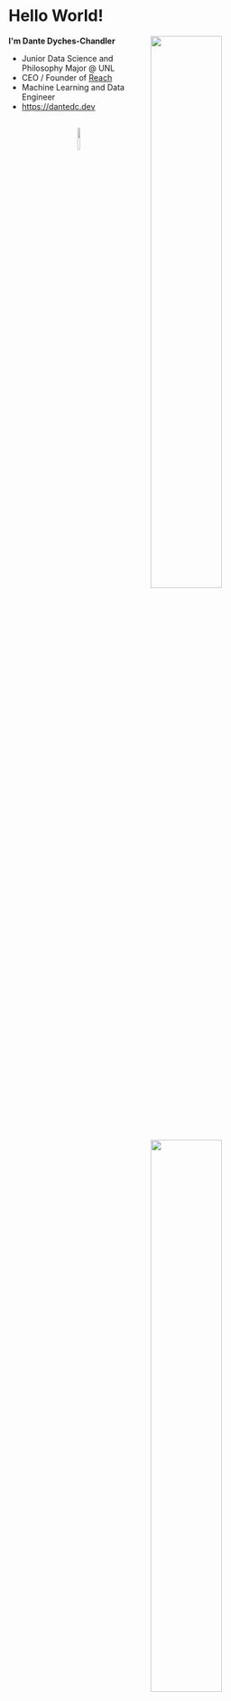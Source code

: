 # Hello World!
[<img align="right" width="50%" src="https://github-readme-stats.vercel.app/api/top-langs/?username=Dante1DC&theme=dark&layout=compact">](https://github.com/Dante1DC/github-readme-stats#gh-dark-mode-only)

[<img align="right" width="50%" src="https://github-readme-stats.vercel.app/api/top-langs/?username=Dante1DC&layout=compact">](https://github.com/Dante1DC/github-readme-stats#gh-light-mode-only)

**I'm Dante Dyches-Chandler**
- Junior Data Science and Philosophy Major @ UNL
- CEO / Founder of [Reach](reachtestprep.org)
- Machine Learning and Data Engineer
- https://dantedc.dev
  
<h2 align="center"><img src="https://media1.giphy.com/media/v1.Y2lkPTc5MGI3NjExczN0Z2NkZWpxbjRvdDNnYWt5aHh5NjFwNGdhZWdjd2F4c3p2dGtyMiZlcD12MV9pbnRlcm5hbF9naWZfYnlfaWQmY3Q9Zw/uTvYHXZdq1rZm/giphy.gif" width="10%"></h2>
